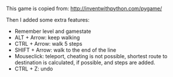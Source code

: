 This game is copied from:
http://inventwithpython.com/pygame/

Then I added some extra features:
- Remember level and gamestate
- ALT + Arrow: keep walking
- CTRL + Arrow: walk 5 steps
- SHIFT + Arrow: walk to the end of the line
- Mouseclick: teleport, cheating is not possible, shortest route to destination is calculated, if possible, and steps are added.
- CTRL + Z: undo